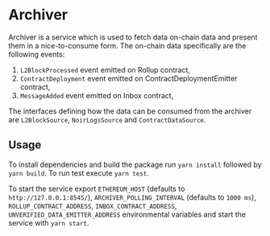 # Archiver

Archiver is a service which is used to fetch data on-chain data and present them in a nice-to-consume form.
The on-chain data specifically are the following events:

1. `L2BlockProcessed` event emitted on Rollup contract,
2. `ContractDeployment` event emitted on ContractDeploymentEmitter contract,
3. `MessageAdded` event emitted on Inbox contract,

The interfaces defining how the data can be consumed from the archiver are `L2BlockSource`, `NoirLogsSource` and `ContractDataSource`.

## Usage

To install dependencies and build the package run `yarn install` followed by `yarn build`.
To run test execute `yarn test`.

To start the service export `ETHEREUM_HOST` (defaults to `http://127.0.0.1:8545/`), `ARCHIVER_POLLING_INTERVAL` (defaults to `1000 ms`), `ROLLUP_CONTRACT_ADDRESS`, `INBOX_CONTRACT_ADDRESS`, `UNVERIFIED_DATA_EMITTER_ADDRESS` environmental variables and start the service with `yarn start`.
